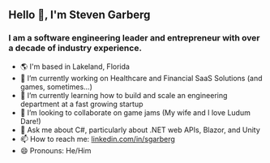<h2>Hello 👋, I'm Steven Garberg</h2>
<h3>I am a software engineering leader and entrepreneur with over a decade of industry experience.</h3>

- 🌎 I'm based in Lakeland, Florida
- 🔭 I’m currently working on Healthcare and Financial SaaS Solutions (and games, sometimes...)
- 🌱 I’m currently learning how to build and scale an engineering department at a fast growing startup
- 👯 I’m looking to collaborate on game jams (My wife and I love Ludum Dare!)
- 💬 Ask me about C#, particularly about .NET web APIs, Blazor, and Unity
- 📫 How to reach me: <a href="https://www.linkedin.com/in/sgarberg/" target="_blank">linkedin.com/in/sgarberg</a>
- 😄 Pronouns: He/Him
